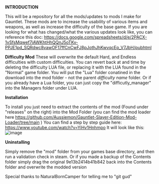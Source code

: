 **INTRODUCTION**

 This will be a repository for all the mods/updates to mods I make for Gauntlet. 
 These mods are to increase the usability of various items and weapons, as well as increase the difficulty of the base game.
 If you are looking for what has changed/what the various updates look like, you can reference this doc: https://docs.google.com/spreadsheets/d/e/2PACX-1vSfsMqwef7iAWKhtHhQQnJ5oTKv-PPJE1pd_SQRdwc8vawOF17ffCnCwFJ8pJothJhKwvqcEp_V7JbH/pubhtml

**Difficulty Mod**
These will overwrite the default Hard, and Endless difficulties with custom difficulties. You can revert back at and time by deleting the difficulty LUA file, or replacing it with the LUA found in the "Normal" game folder.
You will put the "Lua" folder conatined in the download into the mod folder - not the parent *difficulty name* folder. Or if you already have a Lua folder, you can just copy the "difficutly_manager" into the Managers folder under LUA.

**Installation**

 To install you just need to extract the contents of the mod (Found under "releases" on the right) into the Mod Folder (you can find the mod loader here https://github.com/Aussiemon/Gauntlet-Slayer-Edition-Mod-Loader/tree/main )
 You can find a step by step guide here: https://www.youtube.com/watch?v=YiHv1Hnhmpo
It will look like this:
![image](https://github.com/user-attachments/assets/16bd5615-21e9-4fb0-b78d-b53f6f17a6b5)

 
**Uninstalling**

 Simply remove the "mod" folder from your games base directory, and then run a validation check in steam. Or if you made a backup of the Contents folder simply drag the original 9e13b2414b41b842 back into the Contents folder and overwrite the modded version

Special thanks to NaturalBornCamper for telling me to "git gud"
